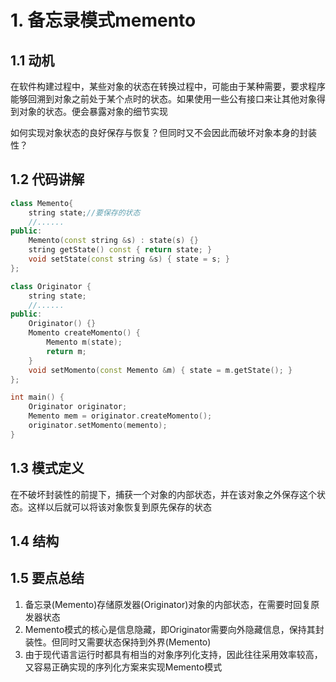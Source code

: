 # 1. 备忘录模式memento

## 1.1 动机

在软件构建过程中，某些对象的状态在转换过程中，可能由于某种需要，要求程序能够回溯到对象之前处于某个点时的状态。如果使用一些公有接口来让其他对象得到对象的状态。便会暴露对象的细节实现

如何实现对象状态的良好保存与恢复？但同时又不会因此而破坏对象本身的封装性？

## 1.2 代码讲解

```c++
class Memento{
    string state;//要保存的状态
    //......
public:
    Memento(const string &s) : state(s) {}
    string getState() const { return state; }
    void setState(const string &s) { state = s; }
};
```

```c++
class Originator {
	string state;
    //......
public:
    Originator() {}
    Momento createMomento() {
        Memento m(state);
        return m;
    }
    void setMomento(const Memento &m) { state = m.getState(); }
};
```

```c++
int main() {
    Originator originator;
    Memento mem = originator.createMomento();
    originator.setMomento(memento);
}
```

## 1.3 模式定义

在不破坏封装性的前提下，捕获一个对象的内部状态，并在该对象之外保存这个状态。这样以后就可以将该对象恢复到原先保存的状态

## 1.4 结构

## 1.5 要点总结

1. 备忘录(Memento)存储原发器(Originator)对象的内部状态，在需要时回复原发器状态
2. Memento模式的核心是信息隐藏，即Originator需要向外隐藏信息，保持其封装性。但同时又需要状态保持到外界(Memento)
3. 由于现代语言运行时都具有相当的对象序列化支持，因此往往采用效率较高，又容易正确实现的序列化方案来实现Memento模式

